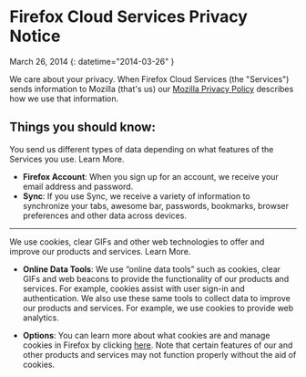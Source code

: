 # Firefox Cloud Services Privacy Notice

March 26, 2014
{: datetime="2014-03-26" }

We care about your privacy. When Firefox Cloud Services (the "Services") sends information to Mozilla (that's us) our [Mozilla Privacy Policy](https://www.mozilla.org/privacy/) describes how we use that information.

## Things you should know:

You send us different types of data depending on what features of the Services you use.  Learn More.

* **Firefox Account**: When you sign up for an account, we receive your email address and password.
* **Sync**: If you use Sync, we receive a variety of information to synchronize your tabs, awesome bar, passwords, bookmarks, browser preferences and other data across devices.

---------------------------------------

We use cookies, clear GIFs and other web technologies to offer and improve our products and services.  Learn More.

* **Online Data Tools**: We use “online data tools” such as cookies, clear GIFs and web beacons to provide the functionality of our products and services. For example, cookies assist with user sign-in and authentication. We also use these same tools to collect data to improve our products and services. For example, we use cookies to provide web analytics.

* **Options**: You can learn more about what cookies are and manage cookies in Firefox by clicking [here](https://support.mozilla.org/kb/cookies-information-websites-store-on-your-computer). Note that certain features of our and other products and services may not function properly without the aid of cookies.


